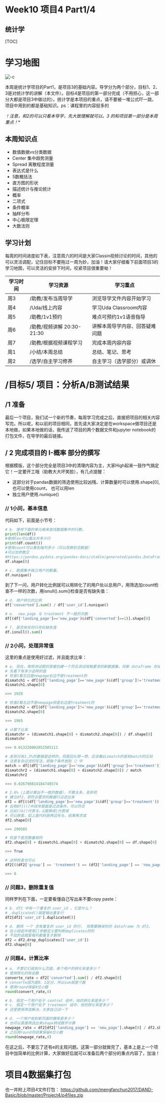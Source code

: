 # Week10 项目4 Part1/4
## 统计学

[TOC]

# 学习地图

![-c](http://pb6cho8f0.bkt.clouddn.com/15342616091047.jpg)

本周是统计学项目的Part1，是项目3的基础内容。导学分为两个部分，目标1、2、3是对统计学的讲解（本文件）。目标4是项目的第一部分完成（不用担心，这一部分大都是项目3中做过的）。统计学是本项目的重点，请不要被一堆公式吓一跳，项目中用到的都是基础知识。ps：课程里的内容挺多的 

**！注意，*和2*的可以只看本导学，先大致理解就可以。3* 的和项目第一部分是本周重点！**

## 本周知识点

- 数值数据vs分类数据
- Center 集中趋势测量
- Spread 离散程度测量
- 表达式是什么
- 5数概括法
- 直方图的形状
- 描述统计与推论统计
- 概率
- 二项式
- 条件概率
- 抽样分布
- 中心极限定理
- 大数法则
    
## 学习计划

每周的时间进度如下表，注意周六的时间是大家Classin视频讨论的时间，其他的可以灵活调配，记住目标不要拖过一周为妙，加油！请大家仔细看下前面项目3的学习地图，可以灵活的安排下时间，咬紧项目很重要呦！

| 学习时间 | 学习资源 | 学习重点 |
| --- | --- | --- |
| 周3 | /助教/发布当周导学 | 浏览导学文件内容开始学习 |
| 周4 | /Uda/线上内容 | 学习Uda Classroom内容 |
| 周5 | /助教/1v1预约 | 难点可预约1v1语音指导 |
| 周6 | /助教/视频讲解 20:30-21:30 | 讲解本周导学内容、回答疑难问题 |
| 周7 | /助教/根据视频课程学习 | 完成本周内容内容 |
| 周1 | /小结/本周总结 | 总结、笔记、思考 |
| 周2 | /选学/自主学习修养 | 自主学习（选学部分）或调休 |

# /目标5/ 项目：分析A/B测试结果

## /1 准备

最后一个项目，我们试一个新的节奏，每周学习完成之后，直接把项目的相关内容写完。所以呢，和以前的项目相同，首先请大家决定是在workspace做项目还是本地做，如果本地做的话，我传送了项目的两个数据文件和jupyter notebook的打包文件，在导学的最后链接。

## / 2 完成项目的 I-概率 部分的撰写

根据模版，这个部分完全是项目3中的清理内容为主，大家High起来一鼓作气搞定它！一定要开工哦（助教大大坏笑脸），有几点提醒：

- 这部分对于pandas数据的筛选使用比较凶残、计算数量时可以使用.shape[0], 也可以使用count， 也可以用len
- 独立用户使用.nunique()

### // 1小问，基本信息
代码如下，前面是小节号：

```python
# b. 使用下面的单元格来查找数据集中的行数。
print(len(df))
#使用len可以看出共多少行
print(df.count())
#使用count可以看到每列多少（可以观察到空数据）
#可以加参数见
#https://pandas.pydata.org/pandas-docs/stable/generated/pandas.DataFrame.count.html
df.shape[0]

# c. 数据集中独立用户的数量。
df.nunique()
```

到了下一问，用户转化比例就可以用转化了的用户处以总用户，用筛选加count检查不一样的次数，用isnull().sum()检查是否有缺失值：

```python
# d. 用户转化的比例
df['converted'].sum() / df['user_id'].nunique()

# e.  new_page 与 treatment 不一致的次数
df[(df['landing_page']=='new_page')&(df['converted']==1)].shape[0]

# f. 是否有任何行存在缺失值
df.isnull().sum()
```

### // 2小问，处理异常值

这里的重点是使用好过滤，并且能求比率：

```python
# a. 现在，使用测试题的答案创建一个符合测试规格要求的新数据集。将新 dataframe 存储在 df2 中。
# 先看下有多少这样的值
# 检查1看左边是newpage右边不是treatment的
dismatch1 = df[(df['landing_page']=='new_page')&(df['group']!='treatment')]
dismatch1.shape[0]

>>> 1928

# 检查2看左边不是newpage但是右边是treatment的
dismatch2 = df[(df['landing_page']!='new_page')&(df['group']=='treatment')]
dismatch2.shape[0]

>>> 1965

# 计算下比率
dismatchr = (dismatch1.shape[0] + dismatch2.shape[0]) / df.shape[0]
dismatchr

>>> 0.013220002852505111

# 发现只有1.3%的数据是这样的，但是回头想一想，应该看dismatch的是和match的比较
# 注意复杂过滤的写法，把每个条件放到（）中
match = df[(df['landing_page']=='new_page')&(df['group']=='treatment')].shape[0]
dismatchr2 = (dismatch1.shape[0] + dismatch2.shape[0]) / match
dismatchr2

>>> 0.026790814184748574

# 2.6%（上面计算出不一致的数据），不算太多，丢弃吧
# 建立df2，把符合要求的数据行过滤出来
df2 = df[((df['landing_page']=='new_page')&(df['group']=='treatment'))|((df['landing_page']=='old_page')&(df['group']=='control'))]
# 右侧df[()]中括号里面是过滤条件，可以符合
# 比如()&()代表与，&替换成|代表或
# 可以嵌套，如上面代码是两边先与，结果再求或
df2.shape[0]

>>> 290585

# 检查下是否数量相同
df2.shape[0] + dismatch1.shape[0] + dismatch2.shape[0] == df.shape[0]

>>> True

# 这样检查也可以
df2[((df2['group'] == 'treatment') == (df2['landing_page'] == 'new_page')) == False].shape[0]

>>> 0
```

### // 问题3，删除重复值

同样罗列在下面，一定要看懂自己写出来不要copy paste：

```python
# b. df2 中有一个重复的 user_id 。它是什么？
# .duplicated()就是输出重复行
df2[df2['user_id'].duplicated()]

# d. 删除 一个 含有重复的 user_id 的行， 但需要确保你的 dataframe 为 df2。
# 在小括弧中使用[]参数定义要判断deplicates的列
# 不加的话就是每列都重复才删除
df2 = df2.drop_duplicates(['user_id'])
df2.shape[0]
```

### // 问题4，计算比率

```python
# a. 不管它们收到什么页面，单个用户的转化率是多少？
# 使用转化的除总数
converte_rate = df2['converted'].sum() / df2.shape[0]
# converte因为是0、1区分，所以sum就是个数
# 使用round保留4位小数
round(convert_rate,4)

# b. 假定一个用户处于 control 组中，他的转化率是多少？
# c. 假定一个用户处于 treatment 组中，他的转化率是多少？
# 还是使用筛选解决，大家自己试一下

# d. 一个用户收到新页面的概率是多少？
# 也可以直接筛选出来shape转成数字计算
newpage_rate = df2[df2['landing_page'] == 'new_page'].shape[0] / df2.shape[0]
# 之后用round将结果保留4位小数
round(newpage_rate,4)
```

在这之后，不要忘了还有e的主观问题。这第一部分就做完了，基本上是上一个项目中加简单的比例计算，大家做好后就可以准备后两个部分的重点内容了，加油！

# 项目4数据集打包

也一并附上项目4文件打包：
https://github.com/mengfanchun2017/DAND-Basic/blob/master/Project4/p4files.zip






